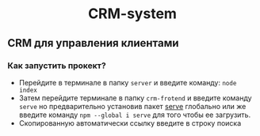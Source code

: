 <h1 align="center">CRM-system</h1>
<h2>CRM для управления клиентами</h2>
<h3>Как запустить прокект?</h3>
<ul>
    <li>Перейдите в терминале в папку <code>server</code> и введите команду: <code>node index</code></li>
    <li>Затем перейдите терминале в папку <code>crm-frotend</code> и введите команду <code>serve</code> но предварительно установив пакет <a target="_blank" href="https://www.npmjs.com/package/serve">serve</a> глобально или же введите команду <code>npm --global i serve</code> для того чтобы ее загрузить.</li>
    <li>Скопированную автоматически ссылку введите в строку поиска</li>
</ul>
